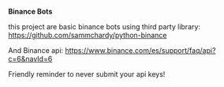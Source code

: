 **Binance Bots**

this project are basic binance bots using third party library:
https://github.com/sammchardy/python-binance

And Binance api:
https://www.binance.com/es/support/faq/api?c=6&navId=6

Friendly reminder to never submit your api keys!
